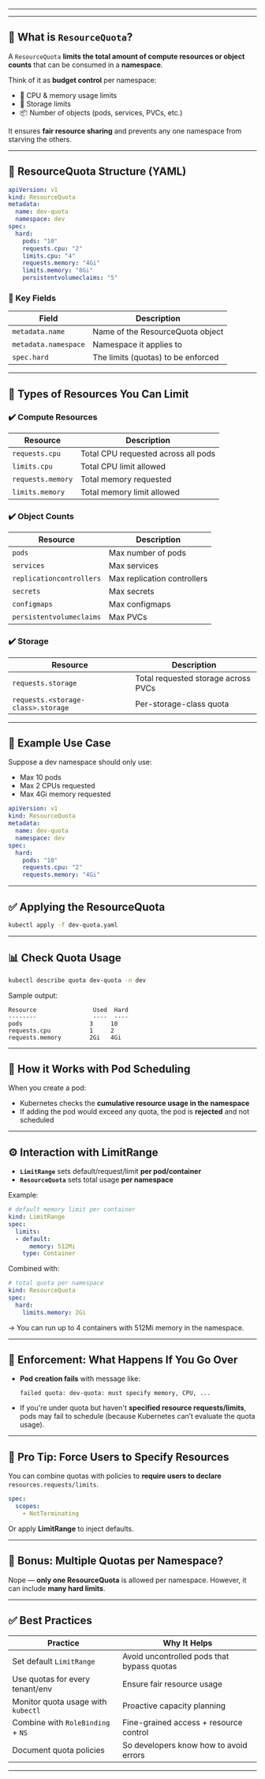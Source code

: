 ___________________________________________________________________________________________________________________________

---

## 🚧 What is `ResourceQuota`?

A `ResourceQuota` **limits the total amount of compute resources or object counts** that can be consumed in a **namespace**.

Think of it as **budget control** per namespace:

* 🧠 CPU & memory usage limits
* 💾 Storage limits
* 📦 Number of objects (pods, services, PVCs, etc.)

It ensures **fair resource sharing** and prevents any one namespace from starving the others.

---

## 🧱 ResourceQuota Structure (YAML)

```yaml
apiVersion: v1
kind: ResourceQuota
metadata:
  name: dev-quota
  namespace: dev
spec:
  hard:
    pods: "10"
    requests.cpu: "2"
    limits.cpu: "4"
    requests.memory: "4Gi"
    limits.memory: "8Gi"
    persistentvolumeclaims: "5"
```

### 🔑 Key Fields

| Field                | Description                        |
| -------------------- | ---------------------------------- |
| `metadata.name`      | Name of the ResourceQuota object   |
| `metadata.namespace` | Namespace it applies to            |
| `spec.hard`          | The limits (quotas) to be enforced |

---

## 🔢 Types of Resources You Can Limit

### ✔️ Compute Resources

| Resource          | Description                         |
| ----------------- | ----------------------------------- |
| `requests.cpu`    | Total CPU requested across all pods |
| `limits.cpu`      | Total CPU limit allowed             |
| `requests.memory` | Total memory requested              |
| `limits.memory`   | Total memory limit allowed          |

### ✔️ Object Counts

| Resource                 | Description                 |
| ------------------------ | --------------------------- |
| `pods`                   | Max number of pods          |
| `services`               | Max services                |
| `replicationcontrollers` | Max replication controllers |
| `secrets`                | Max secrets                 |
| `configmaps`             | Max configmaps              |
| `persistentvolumeclaims` | Max PVCs                    |

### ✔️ Storage

| Resource                           | Description                         |
| ---------------------------------- | ----------------------------------- |
| `requests.storage`                 | Total requested storage across PVCs |
| `requests.<storage-class>.storage` | Per-storage-class quota             |

---

## 🎯 Example Use Case

Suppose a dev namespace should only use:

* Max 10 pods
* Max 2 CPUs requested
* Max 4Gi memory requested

```yaml
apiVersion: v1
kind: ResourceQuota
metadata:
  name: dev-quota
  namespace: dev
spec:
  hard:
    pods: "10"
    requests.cpu: "2"
    requests.memory: "4Gi"
```

---

## ✅ Applying the ResourceQuota

```bash
kubectl apply -f dev-quota.yaml
```

---

## 📊 Check Quota Usage

```bash
kubectl describe quota dev-quota -n dev
```

Sample output:

```
Resource                Used  Hard
--------                ----  ----
pods                   3     10
requests.cpu           1     2
requests.memory        2Gi   4Gi
```

---

## 🔄 How it Works with Pod Scheduling

When you create a pod:

* Kubernetes checks the **cumulative resource usage in the namespace**
* If adding the pod would exceed any quota, the pod is **rejected** and not scheduled

---

## ⚙️ Interaction with LimitRange

* **`LimitRange`** sets default/request/limit **per pod/container**
* **`ResourceQuota`** sets total usage **per namespace**

Example:

```yaml
# default memory limit per container
kind: LimitRange
spec:
  limits:
  - default:
      memory: 512Mi
    type: Container
```

Combined with:

```yaml
# total quota per namespace
kind: ResourceQuota
spec:
  hard:
    limits.memory: 2Gi
```

→ You can run up to 4 containers with 512Mi memory in the namespace.

---

## 🛑 Enforcement: What Happens If You Go Over

* **Pod creation fails** with message like:

  ```
  failed quota: dev-quota: must specify memory, CPU, ...
  ```
* If you're under quota but haven't **specified resource requests/limits**, pods may fail to schedule (because Kubernetes can’t evaluate the quota usage).

---

## 🧪 Pro Tip: Force Users to Specify Resources

You can combine quotas with policies to **require users to declare** `resources.requests/limits`.

```yaml
spec:
  scopes:
    - NotTerminating
```

Or apply **LimitRange** to inject defaults.

---

## 🧰 Bonus: Multiple Quotas per Namespace?

Nope — **only one ResourceQuota** is allowed per namespace. However, it can include **many hard limits**.

---

## ✅ Best Practices

| Practice                           | Why It Helps                               |
| ---------------------------------- | ------------------------------------------ |
| Set default `LimitRange`           | Avoid uncontrolled pods that bypass quotas |
| Use quotas for every tenant/env    | Ensure fair resource usage                 |
| Monitor quota usage with `kubectl` | Proactive capacity planning                |
| Combine with `RoleBinding` + `NS`  | Fine-grained access + resource control     |
| Document quota policies            | So developers know how to avoid errors     |

---
